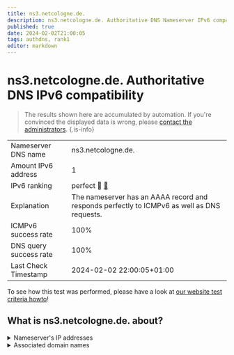 ```yaml
---
title: ns3.netcologne.de.
description: ns3.netcologne.de. Authoritative DNS Nameserver IPv6 compatibility
published: true
date: 2024-02-02T21:00:05
tags: authdns, rank1
editor: markdown
---
```


# ns3.netcologne.de. Authoritative DNS IPv6 compatibility

> The results shown here are accumulated by automation. If you're convinced the displayed data is wrong, please [contact the administrators](/howto/chat). 
{.is-info}




|   |   |
| - | - |
| Nameserver DNS name | ns3.netcologne.de.
| Amount IPv6 address | 1
| IPv6 ranking | perfect :1st_place_medal: [🔗](/howto/ranking) |
| Explanation | The nameserver has an AAAA record and responds perfectly to ICMPv6 as well as DNS requests. |
| ICMPv6 success rate | 100%|
| DNS query success rate | 100% |
| Last Check Timestamp | 2024-02-02 22:00:05+01:00 |

To see how this test was performed, please have a look at [our website test criteria howto](/howto/testcriteria/authdns)!


## What is ns3.netcologne.de. about?




<details>
<summary>Nameserver's IP addresses</summary>

2001:4dd0:100:4220:53:1:0:3

</details>



<details>
<summary>Associated domain names</summary>

www.netaachen.de

www.netcologne.de

</details>
